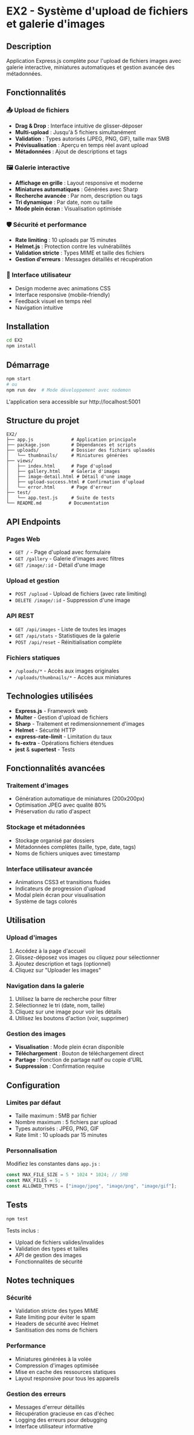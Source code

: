 # EX2 - Système d'upload de fichiers et galerie d'images

## Description

Application Express.js complète pour l'upload de fichiers images avec galerie interactive, miniatures automatiques et gestion avancée des métadonnées.

## Fonctionnalités

### 📤 Upload de fichiers

- **Drag & Drop** : Interface intuitive de glisser-déposer
- **Multi-upload** : Jusqu'à 5 fichiers simultanément
- **Validation** : Types autorisés (JPEG, PNG, GIF), taille max 5MB
- **Prévisualisation** : Aperçu en temps réel avant upload
- **Métadonnées** : Ajout de descriptions et tags

### 🖼️ Galerie interactive

- **Affichage en grille** : Layout responsive et moderne
- **Miniatures automatiques** : Générées avec Sharp
- **Recherche avancée** : Par nom, description ou tags
- **Tri dynamique** : Par date, nom ou taille
- **Mode plein écran** : Visualisation optimisée

### 🛡️ Sécurité et performance

- **Rate limiting** : 10 uploads par 15 minutes
- **Helmet.js** : Protection contre les vulnérabilités
- **Validation stricte** : Types MIME et taille des fichiers
- **Gestion d'erreurs** : Messages détaillés et récupération

### 🎨 Interface utilisateur

- Design moderne avec animations CSS
- Interface responsive (mobile-friendly)
- Feedback visuel en temps réel
- Navigation intuitive

## Installation

```bash
cd EX2
npm install
```

## Démarrage

```bash
npm start
# ou
npm run dev  # Mode développement avec nodemon
```

L'application sera accessible sur http://localhost:5001

## Structure du projet

```
EX2/
├── app.js              # Application principale
├── package.json        # Dépendances et scripts
├── uploads/            # Dossier des fichiers uploadés
│   └── thumbnails/     # Miniatures générées
├── views/
│   ├── index.html      # Page d'upload
│   ├── gallery.html    # Galerie d'images
│   ├── image-detail.html # Détail d'une image
│   ├── upload-success.html # Confirmation d'upload
│   └── error.html      # Page d'erreur
├── test/
│   └── app.test.js     # Suite de tests
└── README.md          # Documentation
```

## API Endpoints

### Pages Web

- `GET /` - Page d'upload avec formulaire
- `GET /gallery` - Galerie d'images avec filtres
- `GET /image/:id` - Détail d'une image

### Upload et gestion

- `POST /upload` - Upload de fichiers (avec rate limiting)
- `DELETE /image/:id` - Suppression d'une image

### API REST

- `GET /api/images` - Liste de toutes les images
- `GET /api/stats` - Statistiques de la galerie
- `POST /api/reset` - Réinitialisation complète

### Fichiers statiques

- `/uploads/*` - Accès aux images originales
- `/uploads/thumbnails/*` - Accès aux miniatures

## Technologies utilisées

- **Express.js** - Framework web
- **Multer** - Gestion d'upload de fichiers
- **Sharp** - Traitement et redimensionnement d'images
- **Helmet** - Sécurité HTTP
- **express-rate-limit** - Limitation du taux
- **fs-extra** - Opérations fichiers étendues
- **jest** & **supertest** - Tests

## Fonctionnalités avancées

### Traitement d'images

- Génération automatique de miniatures (200x200px)
- Optimisation JPEG avec qualité 80%
- Préservation du ratio d'aspect

### Stockage et métadonnées

- Stockage organisé par dossiers
- Métadonnées complètes (taille, type, date, tags)
- Noms de fichiers uniques avec timestamp

### Interface utilisateur avancée

- Animations CSS3 et transitions fluides
- Indicateurs de progression d'upload
- Modal plein écran pour visualisation
- Système de tags colorés

## Utilisation

### Upload d'images

1. Accédez à la page d'accueil
2. Glissez-déposez vos images ou cliquez pour sélectionner
3. Ajoutez description et tags (optionnel)
4. Cliquez sur "Uploader les images"

### Navigation dans la galerie

1. Utilisez la barre de recherche pour filtrer
2. Sélectionnez le tri (date, nom, taille)
3. Cliquez sur une image pour voir les détails
4. Utilisez les boutons d'action (voir, supprimer)

### Gestion des images

- **Visualisation** : Mode plein écran disponible
- **Téléchargement** : Bouton de téléchargement direct
- **Partage** : Fonction de partage natif ou copie d'URL
- **Suppression** : Confirmation requise

## Configuration

### Limites par défaut

- Taille maximum : 5MB par fichier
- Nombre maximum : 5 fichiers par upload
- Types autorisés : JPEG, PNG, GIF
- Rate limit : 10 uploads par 15 minutes

### Personnalisation

Modifiez les constantes dans `app.js` :

```javascript
const MAX_FILE_SIZE = 5 * 1024 * 1024; // 5MB
const MAX_FILES = 5;
const ALLOWED_TYPES = ["image/jpeg", "image/png", "image/gif"];
```

## Tests

```bash
npm test
```

Tests inclus :

- Upload de fichiers valides/invalides
- Validation des types et tailles
- API de gestion des images
- Fonctionnalités de sécurité

## Notes techniques

### Sécurité

- Validation stricte des types MIME
- Rate limiting pour éviter le spam
- Headers de sécurité avec Helmet
- Sanitisation des noms de fichiers

### Performance

- Miniatures générées à la volée
- Compression d'images optimisée
- Mise en cache des ressources statiques
- Layout responsive pour tous les appareils

### Gestion des erreurs

- Messages d'erreur détaillés
- Récupération gracieuse en cas d'échec
- Logging des erreurs pour debugging
- Interface utilisateur informative
